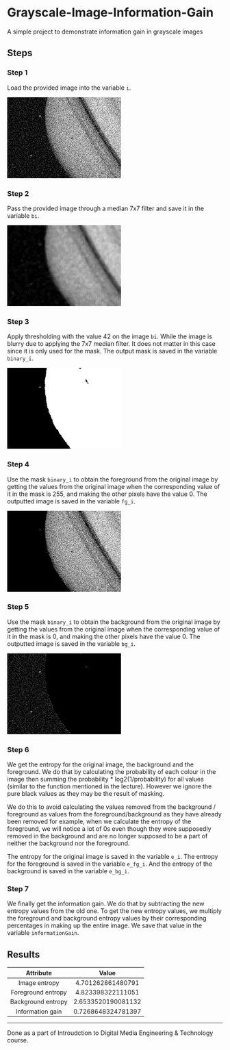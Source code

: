 # Grayscale-Image-Information-Gain

A simple project to demonstrate information gain in grayscale images

## Steps
### Step 1
Load the provided image into the variable `i`.

![](sat_noisy.gif)

### Step 2
Pass the provided image through a median 7x7 filter and save it in the variable `bi`.

![](median7x7.png)

### Step 3
Apply thresholding with the value 42 on the image `bi`. While the image is blurry due to applying the 7x7 median filter. It does not matter in this case since it is only used for the mask. The output mask is saved in the variable `binary_i`.

![](thresholdimage.png)

### Step 4
Use the mask `binary_i` to obtain the foreground from the original image by getting the values from the original image when the corresponding value of it in the mask is 255, and making the other pixels have the value 0. The outputted image is saved in the variable `fg_i`.

![](fg_i.png)

### Step 5
Use the mask `binary_i` to obtain the background from the original image by getting the values from the original image when the corresponding value of it in the mask is 0, and making the other pixels have the value 0. The outputted image is saved in the variable `bg_i`.

![](bg_i.png)

### Step 6

We get the entropy for the original image, the background and the foreground. We do that by calculating the probability of each colour in the image then summing the probability *  log2(1/probability) for all values (similar to the function mentioned in the lecture). However we ignore the pure black values as they may be the result of masking. 

We do this to avoid calculating the values removed from the background / foreground as values from the foreground/background as they have already been removed for example, when we calculate the entropy of the foreground, we will notice a lot of 0s even though they were supposedly removed in the background and are no longer supposed to be a part of neither the background nor the foreground. 

The entropy for the original image is saved in the variable `e_i`. The entropy for the foreground is saved in the variable `e_fg_i`. And the entropy of the background is saved in the variable `e_bg_i`.

### Step 7

We finally get the information gain. We do that by subtracting the new entropy values from the old one. To get the new entropy values, we multiply the foreground and background entropy values by their corresponding percentages in making up the entire image. We save that value in the variable `informationGain`.

## Results

|      Attribute     |        Value       |
|:------------------:|:------------------:|
|    Image entropy   |  4.701262861480791 |
| Foreground entropy |  4.823398322111051 |
| Background entropy | 2.6533520190081132 |
|  Information gain  | 0.7268648324781397 |

***
Done as a part of Introudction to Digital Media Engineering & Technology course.